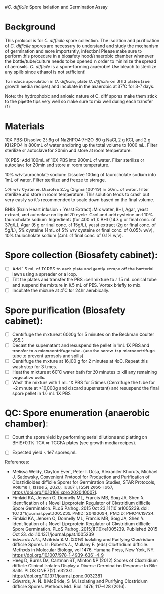 #*C. difficile* Spore Isolation and Germination Assay


# Background 
This protocol is for *C. difficile* spore collection. The isolation and purification of *C. difficile* spores are necessary to understand and study the mechanism of germination and more importantly, infection! Please make sure to perform this procedure in a biosafety hood/anaerobic chamber whenever the bottle/tube/culture needs to be opened in order to minimize the spread of aerosols. *C. difficile* is a spore-forming anaerobe! Use bleach to sterilize any spills since ethanol is not sufficient! 

To induce sporulation in *C. difficile*, plate *C. difficile* on BHIS plates (see growth media recipes) and incubate in the anaerobic at 37˚C for 3-7 days. 

Note: the hydrophobic and anionic nature of C. diff spores make them stick to the pipette tips very well so make sure to mix well during each transfer (1). 

# Materials

10X PBS:
Dissolve 25.6g of Na2HPO4·7H2O, 80 g NaCl, 2 g KCl, and 2 g KH2PO4 in 800mL of water and bring up the total volume to 1000 mL. Filter sterilize or autoclave for 20min and store at room temperature. 

1X PBS:
Add 100mL of 10X PBS into 900mL of water. Filter sterilize or autoclave for 20min and store at room temperature. 

10% w/v taurocholate sodium:
Dissolve 100mg of taurocholate sodium into 1mL of water. Filter sterilize and freeze to storage. 

5% w/v Cysteine:
Dissolve 2.5g (Sigma 168149) in 50mL of water. Filter sterilize and store in room temperature. This solution tends to crash out very easily so it’s recommended to scale down based on the final volume. 

BHIS (Brain Heart infusion + Yeast Extract):
Mix water, BHI, Agar, yeast extract, and autoclave on liquid 20 cycle. Cool and add cysteine and 10% taurocholate sodium. 
Ingredients (for 400 mL): 
BHI (14.8 g or final conc. of 37g/L), Agar (6 g or final conc. of 15g/L), yeast extract (2g or final conc. of 5g/L), 5% cysteine (4mL of 5% w/v cysteine or final conc. of 0.05% w/v), 10% taurocholate sodium (4mL of final conc. of 0.1% w/v). 

# Spore collection (Biosafety cabinet): 

- [ ] Add 1.5 mL of 1X PBS to each plate and gently scrape off the bacterial lawn using a spreader or a loop.
- [ ] Tilt the plates and transfer the PBS+cell mixture to a 15 mL conical tube and suspend the mixture in 8.5 mL of PBS. Vortex briefly to mix.
- [ ] Incubate the mixture at 4˚C for 24hr aerobically.

# Spore purification (Biosafety cabinet):

- [ ] Centrifuge the mixtureat 6000g for 5 minutes on the Beckman Coulter JS5.3
- [ ] Decant the supernatant and resuspend the pellet in 1mL 1X PBS and transfer to a microcentrifuge tube. (use the screw-top microcentrifuge tube to prevent aerosols and spills) 
- [ ] Centrifuge the mixture at 16,100 g for 2 minutes at 4oC. Repeat this wash step for 3 times. 
- [ ] Heat the mixture at 60˚C water bath for 20 minutes to kill any remaining vegetative cells. 
- [ ] Wash the mixture with 1 mL 1X PBS for 5 times (Centrifuge the tube for ~2 minute at >10,000g and discard supernatant) and resuspend the final spore pellet in 1.0 mL 1X PBS. 

# QC: Spore enumeration (anaerobic chamber):

- [ ] Count the spore yield by performing serial dilutions and platting on BHIS+0.1% TCA or TCCFA plates (see growth media recipes).
- [ ] Expected yield ~ 1e7 spores/mL


References: 

- Melissa Weldy, Clayton Evert, Peter I. Dosa, Alexander Khoruts, Michael J. Sadowsky,
Convenient Protocol for Production and Purification of Clostridioides difficile Spores for Germination Studies, STAR Protocols, Volume 1, Issue 2, 2020, 100071, ISSN 2666-1667, https://doi.org/10.1016/j.xpro.2020.100071.
- Fimlaid KA, Jensen O, Donnelly ML, Francis MB, Sorg JA, Shen A. Identification of a Novel Lipoprotein Regulator of Clostridium difficile Spore Germination. PLoS Pathog. 2015 Oct 23;11(10):e1005239. doi: 10.1371/journal.ppat.1005239. PMID: 26496694; PMCID: PMC4619724.
- Fimlaid KA, Jensen O, Donnelly ML, Francis MB, Sorg JA, Shen A. Identification of a Novel Lipoprotein Regulator of Clostridium difficile Spore Germination. PLoS Pathog. 2015;11(10):e1005239. Published 2015 Oct 23. doi:10.1371/journal.ppat.1005239
- Edwards A.N., McBride S.M. (2016) Isolating and Purifying Clostridium difficile Spores. In: Roberts A., Mullany P. (eds) Clostridium difficile. Methods in Molecular Biology, vol 1476. Humana Press, New York, NY. https://doi.org/10.1007/978-1-4939-6361-4_9
- Heeg D, Burns DA, Cartman ST, Minton NP (2012) Spores of Clostridium difficile Clinical Isolates Display a Diverse Germination Response to Bile Salts. PLOS ONE 7(2): e32381. https://doi.org/10.1371/journal.pone.0032381
- Edwards, A. N. & McBride, S. M. Isolating and Purifying Clostridium difficile Spores. Methods Mol. Biol. 1476, 117–128 (2016).
